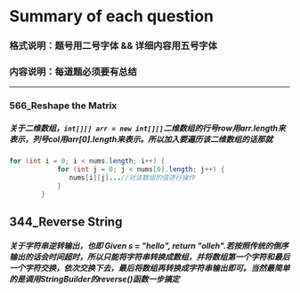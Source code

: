# Summary of each question

### 格式说明：题号用二号字体 && 详细内容用五号字体

### 内容说明：每道题必须要有总结

------

### 566_Reshape the Matrix  

##### 关于二维数组，```int[][] arr = new int[][]```二维数组的行号row用arr.length来表示，列号col用arr[0].length来表示。所以加入要遍历该二维数组的话那就

```java
for (int i = 0; i < nums.length; i++) {
            for (int j = 0; j < nums[0].length; j++) {
               nums[i][j]...//对该数组的值进行操作
            }
        }
```

## 344_Reverse String

##### 关于字符串逆转输出，也即 Given s = "hello", return "olleh".若按照传统的倒序输出的话会时间超时，所以只能将字符串转换成数组，并将数组第一个字符和最后一个字符交换，依次交换下去，最后将数组再转换成字符串输出即可。当然最简单的是调用StringBuilder的reverse()函数一步搞定



